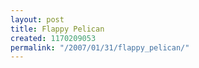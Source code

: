 ```yaml
---
layout: post
title: Flappy Pelican
created: 1170209053
permalink: "/2007/01/31/flappy_pelican/"
---
```



